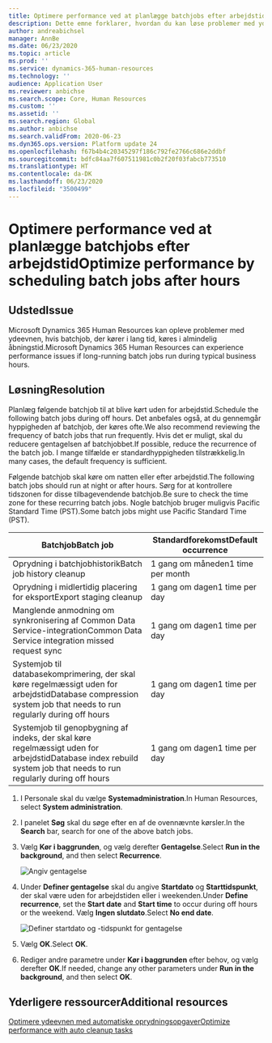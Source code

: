 ```yaml
---
title: Optimere performance ved at planlægge batchjobs efter arbejdstid
description: Dette emne forklarer, hvordan du kan løse problemer med ydeevnen med Microsoft Dynamics 365 Human Resources ved at lægge batchjob, der kører i lang tid, efter arbejdstid.
author: andreabichsel
manager: AnnBe
ms.date: 06/23/2020
ms.topic: article
ms.prod: ''
ms.service: dynamics-365-human-resources
ms.technology: ''
audience: Application User
ms.reviewer: anbichse
ms.search.scope: Core, Human Resources
ms.custom: ''
ms.assetid: ''
ms.search.region: Global
ms.author: anbichse
ms.search.validFrom: 2020-06-23
ms.dyn365.ops.version: Platform update 24
ms.openlocfilehash: f67b4b4c20345297f186c792fe2766c686e2ddbf
ms.sourcegitcommit: bdfc84aa7f607511981c0b2f20f03fabcb773510
ms.translationtype: HT
ms.contentlocale: da-DK
ms.lasthandoff: 06/23/2020
ms.locfileid: "3500499"
---
```

# <a name="optimize-performance-by-scheduling-batch-jobs-after-hours"></a><span data-ttu-id="5eca5-103">Optimere performance ved at planlægge batchjobs efter arbejdstid</span><span class="sxs-lookup"><span data-stu-id="5eca5-103">Optimize performance by scheduling batch jobs after hours</span></span>

## <a name="issue"></a><span data-ttu-id="5eca5-104">Udsted</span><span class="sxs-lookup"><span data-stu-id="5eca5-104">Issue</span></span>

<span data-ttu-id="5eca5-105">Microsoft Dynamics 365 Human Resources kan opleve problemer med ydeevnen, hvis batchjob, der kører i lang tid, køres i almindelig åbningstid.</span><span class="sxs-lookup"><span data-stu-id="5eca5-105">Microsoft Dynamics 365 Human Resources can experience performance issues if long-running batch jobs run during typical business hours.</span></span>

## <a name="resolution"></a><span data-ttu-id="5eca5-106">Løsning</span><span class="sxs-lookup"><span data-stu-id="5eca5-106">Resolution</span></span>

<span data-ttu-id="5eca5-107">Planlæg følgende batchjob til at blive kørt uden for arbejdstid.</span><span class="sxs-lookup"><span data-stu-id="5eca5-107">Schedule the following batch jobs during off hours.</span></span> <span data-ttu-id="5eca5-108">Det anbefales også, at du gennemgår hyppigheden af batchjob, der køres ofte.</span><span class="sxs-lookup"><span data-stu-id="5eca5-108">We also recommend reviewing the frequency of batch jobs that run frequently.</span></span> <span data-ttu-id="5eca5-109">Hvis det er muligt, skal du reducere gentagelsen af batchjobbet.</span><span class="sxs-lookup"><span data-stu-id="5eca5-109">If possible, reduce the recurrence of the batch job.</span></span> <span data-ttu-id="5eca5-110">I mange tilfælde er standardhyppigheden tilstrækkelig.</span><span class="sxs-lookup"><span data-stu-id="5eca5-110">In many cases, the default frequency is sufficient.</span></span>

<span data-ttu-id="5eca5-111">Følgende batchjob skal køre om natten eller efter arbejdstid.</span><span class="sxs-lookup"><span data-stu-id="5eca5-111">The following batch jobs should run at night or after hours.</span></span> <span data-ttu-id="5eca5-112">Sørg for at kontrollere tidszonen for disse tilbagevendende batchjob.</span><span class="sxs-lookup"><span data-stu-id="5eca5-112">Be sure to check the time zone for these recurring batch jobs.</span></span> <span data-ttu-id="5eca5-113">Nogle batchjob bruger muligvis Pacific Standard Time (PST).</span><span class="sxs-lookup"><span data-stu-id="5eca5-113">Some batch jobs might use Pacific Standard Time (PST).</span></span>

| <span data-ttu-id="5eca5-114">Batchjob</span><span class="sxs-lookup"><span data-stu-id="5eca5-114">Batch job</span></span> | <span data-ttu-id="5eca5-115">Standardforekomst</span><span class="sxs-lookup"><span data-stu-id="5eca5-115">Default occurrence</span></span> |
| --- | --- |
| <span data-ttu-id="5eca5-116">Oprydning i batchjobhistorik</span><span class="sxs-lookup"><span data-stu-id="5eca5-116">Batch job history cleanup</span></span> | <span data-ttu-id="5eca5-117">1 gang om måneden</span><span class="sxs-lookup"><span data-stu-id="5eca5-117">1 time per month</span></span> |
| <span data-ttu-id="5eca5-118">Oprydning i midlertidig placering for eksport</span><span class="sxs-lookup"><span data-stu-id="5eca5-118">Export staging cleanup</span></span> | <span data-ttu-id="5eca5-119">1 gang om dagen</span><span class="sxs-lookup"><span data-stu-id="5eca5-119">1 time per day</span></span> |
| <span data-ttu-id="5eca5-120">Manglende anmodning om synkronisering af Common Data Service-integration</span><span class="sxs-lookup"><span data-stu-id="5eca5-120">Common Data Service integration missed request sync</span></span> | <span data-ttu-id="5eca5-121">1 gang om dagen</span><span class="sxs-lookup"><span data-stu-id="5eca5-121">1 time per day</span></span> |
| <span data-ttu-id="5eca5-122">Systemjob til databasekomprimering, der skal køre regelmæssigt uden for arbejdstid</span><span class="sxs-lookup"><span data-stu-id="5eca5-122">Database compression system job that needs to run regularly during off hours</span></span> | <span data-ttu-id="5eca5-123">1 gang om dagen</span><span class="sxs-lookup"><span data-stu-id="5eca5-123">1 time per day</span></span> |
| <span data-ttu-id="5eca5-124">Systemjob til genopbygning af indeks, der skal køre regelmæssigt uden for arbejdstid</span><span class="sxs-lookup"><span data-stu-id="5eca5-124">Database index rebuild system job that needs to run regularly during off hours</span></span> | <span data-ttu-id="5eca5-125">1 gang om dagen</span><span class="sxs-lookup"><span data-stu-id="5eca5-125">1 time per day</span></span> |

1. <span data-ttu-id="5eca5-126">I Personale skal du vælge **Systemadministration**.</span><span class="sxs-lookup"><span data-stu-id="5eca5-126">In Human Resources, select **System administration**.</span></span>

2. <span data-ttu-id="5eca5-127">I panelet **Søg** skal du søge efter en af de ovennævnte kørsler.</span><span class="sxs-lookup"><span data-stu-id="5eca5-127">In the **Search** bar, search for one of the above batch jobs.</span></span>

3. <span data-ttu-id="5eca5-128">Vælg **Kør i baggrunden**, og vælg derefter **Gentagelse**.</span><span class="sxs-lookup"><span data-stu-id="5eca5-128">Select **Run in the background**, and then select **Recurrence**.</span></span>

   ![Angiv gentagelse](media/talent-batch-history-cleanup-recurrence.png)

4. <span data-ttu-id="5eca5-130">Under **Definer gentagelse** skal du angive **Startdato** og **Starttidspunkt**, der skal være uden for arbejdstiden eller i weekenden.</span><span class="sxs-lookup"><span data-stu-id="5eca5-130">Under **Define recurrence**, set the **Start date** and **Start time** to occur during off hours or the weekend.</span></span> <span data-ttu-id="5eca5-131">Vælg **Ingen slutdato**.</span><span class="sxs-lookup"><span data-stu-id="5eca5-131">Select **No end date**.</span></span> 

   ![Definer startdato og -tidspunkt for gentagelse](media/talent-batch-history-cleanup-define-recurrence.png)

5. <span data-ttu-id="5eca5-133">Vælg **OK**.</span><span class="sxs-lookup"><span data-stu-id="5eca5-133">Select **OK**.</span></span>

6. <span data-ttu-id="5eca5-134">Rediger andre parametre under **Kør i baggrunden** efter behov, og vælg derefter **OK**.</span><span class="sxs-lookup"><span data-stu-id="5eca5-134">If needed, change any other parameters under **Run in the background**, and then select **OK**.</span></span>

## <a name="additional-resources"></a><span data-ttu-id="5eca5-135">Yderligere ressourcer</span><span class="sxs-lookup"><span data-stu-id="5eca5-135">Additional resources</span></span>

[<span data-ttu-id="5eca5-136">Optimere ydeevnen med automatiske oprydningsopgaver</span><span class="sxs-lookup"><span data-stu-id="5eca5-136">Optimize performance with auto cleanup tasks</span></span>](hr-admin-troubleshooting-batch-history.md)
